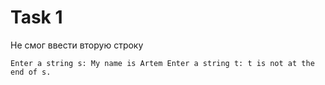 # Task 1 

Не смог ввести вторую строку 

`
Enter a string s: My name is Artem
Enter a string t: t is not at the end of s.
`